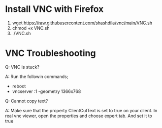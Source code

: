 
Install VNC with Firefox
=========================================

1. wget https://raw.githubusercontent.com/shashdila/vnc/main/VNC.sh
2. chmod +x VNC.sh
3. ./VNC.sh

VNC Troubleshooting
=========================================

Q: VNC is stuck?

A: Run the followin commands;
- reboot
- vncserver :1 -geometry 1366x768

Q: Cannot copy text?

A: Make sure that the property ClientCutText is set to true on your client. In real vnc viewer, open the properties and choose expert tab. And set it to true
